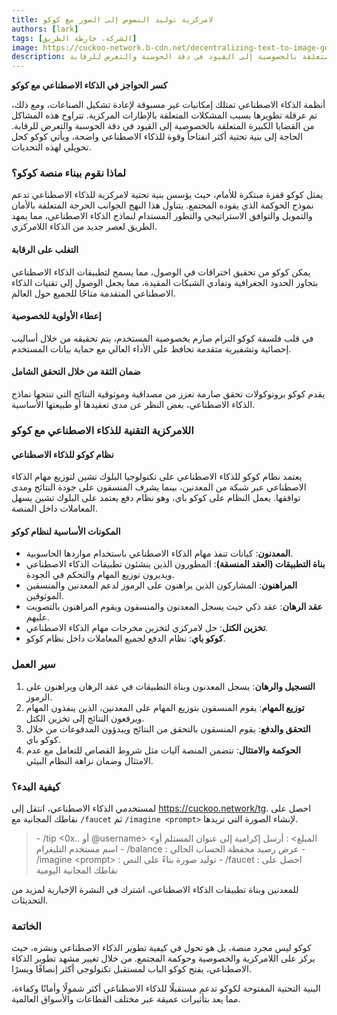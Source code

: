 ```yaml
---
title: لامركزية توليد النصوص إلى الصور مع كوكو
authors: [lark]
tags: [الشركة، خارطة الطريق]
image: https://cuckoo-network.b-cdn.net/decentralizing-text-to-image-gen.webp
description: أنظمة الذكاء الاصطناعي تمتلك إمكانيات غير مسبوقة لإعادة تشكيل الصناعات، ومع ذلك، تم عرقلة تطويرها بسبب المشكلات المتعلقة بالإطارات المركزية. تتراوح هذه المشاكل من القضايا الكبيرة المتعلقة بالخصوصية إلى القيود في دقة الحوسبة والتعرض للرقابة.
---
```


**كسر الحواجز في الذكاء الاصطناعي مع كوكو**

أنظمة الذكاء الاصطناعي تمتلك إمكانيات غير مسبوقة لإعادة تشكيل الصناعات، ومع ذلك، تم عرقلة تطويرها بسبب المشكلات المتعلقة بالإطارات المركزية. تتراوح هذه المشاكل من القضايا الكبيرة المتعلقة بالخصوصية إلى القيود في دقة الحوسبة والتعرض للرقابة. الحاجة إلى بنية تحتية أكثر انفتاحاً وقوة للذكاء الاصطناعي واضحة، ويأتي كوكو كحل تحويلي لهذه التحديات.

### لماذا نقوم ببناء منصة كوكو؟

يمثل كوكو قفزة مبتكرة للأمام، حيث يؤسس بنية تحتية لامركزية للذكاء الاصطناعي تدعم نموذج الحوكمة الذي يقوده المجتمع. يتناول هذا النهج الجوانب الحرجة المتعلقة بالأمان والتمويل والتوافق الاستراتيجي والتطور المستدام لنماذج الذكاء الاصطناعي، مما يمهد الطريق لعصر جديد من الذكاء اللامركزي.

#### التغلب على الرقابة

يمكن كوكو من تحقيق اختراقات في الوصول، مما يسمح لتطبيقات الذكاء الاصطناعي بتجاوز الحدود الجغرافية وتفادي الشبكات المقيدة، مما يجعل الوصول إلى تقنيات الذكاء الاصطناعي المتقدمة متاحًا للجميع حول العالم.

#### إعطاء الأولوية للخصوصية

في قلب فلسفة كوكو التزام صارم بخصوصية المستخدم، يتم تحقيقه من خلال أساليب إحصائية وتشفيرية متقدمة تحافظ على الأداء العالي مع حماية بيانات المستخدم.

#### ضمان الثقة من خلال التحقق الشامل

يقدم كوكو بروتوكولات تحقق صارمة تعزز من مصداقية وموثوقية النتائج التي تنتجها نماذج الذكاء الاصطناعي، بغض النظر عن مدى تعقيدها أو طبيعتها الأساسية.

### اللامركزية التقنية للذكاء الاصطناعي مع كوكو

#### نظام كوكو للذكاء الاصطناعي

يعتمد نظام كوكو للذكاء الاصطناعي على تكنولوجيا البلوك تشين لتوزيع مهام الذكاء الاصطناعي عبر شبكة من المعدنين، بينما يشرف المنسقون على جودة النتائج ومدى توافقها. يعمل النظام على كوكو باي، وهو نظام دفع يعتمد على البلوك تشين يسهل المعاملات داخل المنصة.

#### المكونات الأساسية لنظام كوكو

- **المعدنون**: كيانات تنفذ مهام الذكاء الاصطناعي باستخدام مواردها الحاسوبية.
- **بناة التطبيقات (العقد المنسقة)**: المطورون الذين ينشئون تطبيقات الذكاء الاصطناعي ويديرون توزيع المهام والتحكم في الجودة.
- **المراهنون**: المشاركون الذين يراهنون على الرموز لدعم المعدنين والمنسقين الموثوقين.
- **عقد الرهان**: عقد ذكي حيث يسجل المعدنون والمنسقون ويقوم المراهنون بالتصويت عليهم.
- **تخزين الكتل**: حل لامركزي لتخزين مخرجات مهام الذكاء الاصطناعي.
- **كوكو باي**: نظام الدفع لجميع المعاملات داخل نظام كوكو.

### سير العمل

1. **التسجيل والرهان**: يسجل المعدنون وبناة التطبيقات في عقد الرهان ويراهنون على الرموز.
2. **توزيع المهام**: يقوم المنسقون بتوزيع المهام على المعدنين، الذين ينفذون المهام ويرفعون النتائج إلى تخزين الكتل.
3. **التحقق والدفع**: يقوم المنسقون بالتحقق من النتائج ويبدؤون المدفوعات من خلال كوكو باي.
4. **الحوكمة والامتثال**: تتضمن المنصة آليات مثل شروط القصاص للتعامل مع عدم الامتثال وضمان نزاهة النظام البيئي.

### كيفية البدء؟

لمستخدمي الذكاء الاصطناعي، انتقل إلى https://cuckoo.network/tg. احصل على نقاطك المجانية مع `/faucet` ثم `/imagine <prompt>` لإنشاء الصورة التي تريدها.

> \- /tip \<0x.. أو @username\> \<المبلغ\> : أرسل إكرامية إلى عنوان المستلم أو اسم مستخدم التليغرام
> \- /balance : عرض رصيد محفظة الحساب الحالي
> \- /imagine \<prompt\> : توليد صورة بناءً على النص
> \- /faucet : احصل على نقاطك المجانية اليومية

للمعدنين وبناة تطبيقات الذكاء الاصطناعي، اشترك في النشرة الإخبارية لمزيد من التحديثات.

### الخاتمة

كوكو ليس مجرد منصة، بل هو تحول في كيفية تطوير الذكاء الاصطناعي ونشره، حيث يركز على اللامركزية والخصوصية وحوكمة المجتمع. من خلال تغيير مشهد تطوير الذكاء الاصطناعي، يفتح كوكو الباب لمستقبل تكنولوجي أكثر إنصافًا ويسرًا.

البنية التحتية المفتوحة لكوكو تدعم مستقبلًا للذكاء الاصطناعي أكثر شمولًا وأمانًا وكفاءة، مما يعد بتأثيرات عميقة عبر مختلف القطاعات والأسواق العالمية.
